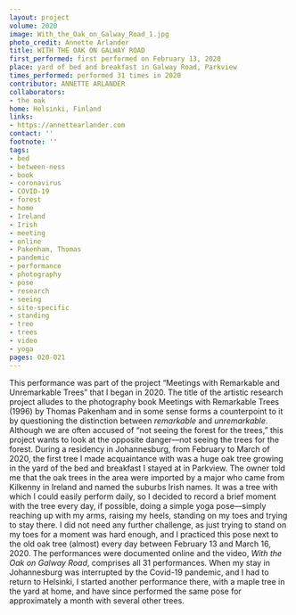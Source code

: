 ```yaml
---
layout: project
volume: 2020
image: With_the_Oak_on_Galway_Road_1.jpg
photo_credit: Annette Arlander
title: WITH THE OAK ON GALWAY ROAD
first_performed: first performed on February 13, 2020
place: yard of bed and breakfast in Galway Road, Parkview
times_performed: performed 31 times in 2020
contributor: ANNETTE ARLANDER
collaborators:
- the oak
home: Helsinki, Finland
links:
- https://annettearlander.com
contact: ''
footnote: ''
tags:
- bed
- between-ness
- book
- coronavirus
- COVID-19
- forest
- home
- Ireland
- Irish
- meeting
- online
- Pakenham, Thomas
- pandemic
- performance
- photography
- pose
- research
- seeing
- site-specific
- standing
- tree
- trees
- video
- yoga
pages: 020-021
---
```


This performance was part of the project “Meetings with Remarkable and Unremarkable Trees” that I began in 2020. The title of the artistic research project alludes to the photography book <span class="ITALIC">Meetings with Remarkable Trees</span> (1996) by Thomas Pakenham and in some sense forms a counterpoint to it by questioning the distinction between *remarkable* and *unremarkable*. Although we are often accused of “not seeing the forest for the trees,” this project wants to look at the opposite danger—not seeing the trees for the forest. During a residency in Johannesburg, from February to March of 2020, the first tree I made acquaintance with was a huge oak tree growing in the yard of the bed and breakfast I stayed at in Parkview. The owner told me that the oak trees in the area were imported by a major who came from Kilkenny in Ireland and named the suburbs Irish names. It was a tree with which I could easily perform daily, so I decided to record a brief moment with the tree every day, if possible, doing a simple yoga pose—simply reaching up with my arms, raising my heels, standing on my toes and trying to stay there. I did not need any further challenge, as just trying to stand on my toes for a moment was hard enough, and I practiced this pose next to the old oak tree (almost) every day between February 13 and March 16, 2020. The performances were documented online and the video, *With the Oak on Galway Road*, comprises all 31 performances. When my stay in Johannesburg was interrupted by the Covid-19 pandemic, and I had to return to Helsinki, I started another performance there, with a maple tree in the yard at home, and have since performed the same pose for approximately a month with several other trees.